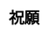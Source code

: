 ---
title: 祝願
layout: wish
description: 燭光搖曳，流星劃過，在許願池中許下美好的祝願。
js: ["js/game/wooden_fish/howler.min.js", "js/secret/wish/wish.js"]
css: ["css/secret/wish/wish.css"]
---